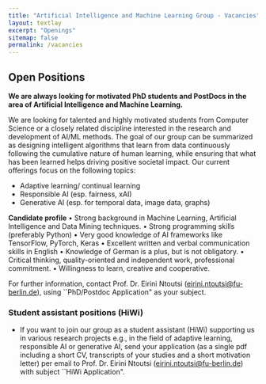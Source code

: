 ```yaml
---
title: "Artificial Intelligence and Machine Learning Group - Vacancies"
layout: textlay
excerpt: "Openings"
sitemap: false
permalink: /vacancies
---
```



## Open Positions
**We are always looking for motivated PhD students and PostDocs in the area of Artificial Intelligence and Machine Learning.**

We are looking for talented and highly motivated students from Computer Science or a closely related discipline interested in the research and development of AI/ML methods. The goal of our group can be summarized as designing intelligent algorithms that learn from data continuously following the cumulative nature of human learning, while ensuring that what has been learned helps driving positive societal impact. 
Our current offerings focus on the following topics:
<ul>
  <li>Adaptive learning/ continual learning</li>
  <li>Responsible AI (esp. fairness, xAI)</li>
  <li>Generative AI (esp. for temporal data, image data, graphs)</li>
</ul>

**Candidate profile**
•	Strong background in Machine Learning, Artificial Intelligence and Data Mining techniques.
•	Strong programming skills (preferably Python)
•	Very good knowledge of AI frameworks like TensorFlow, PyTorch, Keras
•	Excellent written and verbal communication skills in English
•	Knowledge of German is a plus, but is not obligatory. 
•	Critical thinking, quality-oriented and independent work, professional commitment.
•	Willingness to learn, creative and cooperative.

For further information, contact Prof. Dr. Eirini Ntoutsi (eirini.ntoutsi@fu-berlin.de), using ``PhD/Postdoc Application" as your subject.


<!--Open positions will be posted in the [FU-Stellenanzeiger](https://www.fu-berlin.de/universitaet/beruf-karriere/jobs/english/index.html)-->

### Student assistant positions (HiWi)

- If you want to join our group as a student assistant (HiWi) supporting us in various research projects e.g., in the field of adaptive learning, responsible AI or generative AI, send your application (as a single pdf including a short CV, transcripts of your studies and a short motivation letter) per email to Prof. Dr. Eirini Ntoutsi (eirini.ntoutsi@fu-berlin.de) with subject ``HiWi Application". 

<!--- Open student positions will be posted [here](https://www.fu-berlin.de/universitaet/beruf-karriere/jobs/stud/index.html)->
<!--- 
### Inhaltsverzeichnis
- [1 Research Assistant (PraeDoc), 100%, ENKIS-WH-wiMi2](https://www.mi.fu-berlin.de/en/inf/groups/ag-KIML/Open-Positions/ENKIS-WH2.html)
- [1 Research Assitant (PraeDoc), 100%, ENKIS-WH-wiMi1](https://www.mi.fu-berlin.de/en/inf/groups/ag-KIML/Open-Positions/ENKIS-WH1.html)
->
